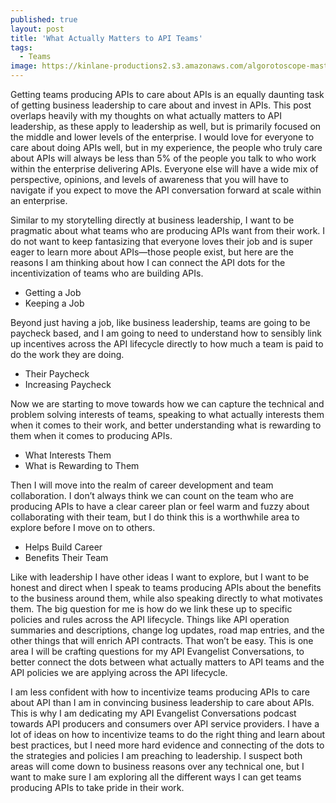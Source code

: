 ```yaml
---
published: true
layout: post
title: 'What Actually Matters to API Teams'
tags:
  - Teams
image: https://kinlane-productions2.s3.amazonaws.com/algorotoscope-master/bf-skinner-soliders-fighting-statue.jpg
---
```

Getting teams producing APIs to care about APIs is an equally daunting task of getting business leadership to care about and invest in APIs. This post overlaps heavily with my thoughts on what actually matters to API leadership, as these apply to leadership as well, but is primarily focused on the middle and lower levels of the enterprise. I would love for everyone to care about doing APIs well, but in my experience, the people who truly care about APIs will always be less than 5% of the people you talk to who work within the enterprise delivering APIs. Everyone else will have a wide mix of perspective, opinions, and levels of awareness that you will have to navigate if you expect to move the API conversation forward at scale within an enterprise.

Similar to my storytelling directly at business leadership, I want to be pragmatic about what teams who are producing APIs want from their work. I do not want to keep fantasizing that everyone loves their job and is super eager to learn more about APIs—those people exist, but here are the reasons I am thinking about how I can connect the API dots for the incentivization of teams who are building APIs.

- Getting a Job
- Keeping a Job

Beyond just having a job, like business leadership, teams are going to be paycheck based, and I am going to need to understand how to sensibly link up incentives across the API lifecycle directly to how much a team is paid to do the work they are doing.

- Their Paycheck
- Increasing Paycheck

Now we are starting to move towards how we can capture the technical and problem solving interests of teams, speaking to what actually interests them when it comes to their work, and better understanding what is rewarding to them when it comes to producing APIs.

- What Interests Them
- What is Rewarding to Them

Then I will move into the realm of career development and team collaboration. I don’t always think we can count on the team who are producing APIs to have a clear career plan or feel warm and fuzzy about collaborating with their team, but I do think this is a worthwhile area to explore before I move on to others.

- Helps Build Career
- Benefits Their Team 

Like with leadership I have other ideas I want to explore, but I want to be honest and direct when I speak to teams producing APIs about the benefits to the business around them, while also speaking directly to what motivates them. The big question for me is how do we link these up to specific policies and rules across the API lifecycle. Things like API operation summaries and descriptions, change log updates, road map entries, and the other things that will enrich API contracts. That won’t be easy. This is one area I will be crafting questions for my API Evangelist Conversations, to better connect the dots between what actually matters to API teams and the API policies we are applying across the API lifecycle.

I am less confident with how to incentivize teams producing APIs to care about API than I am in convincing business leadership to care about APIs. This is why I am dedicating my API Evangelist Conversations podcast towards API producers and consumers over API service providers. I have a lot of ideas on how to incentivize teams to do the right thing and learn about best practices, but I need more hard evidence and connecting of the dots to the strategies and policies I am preaching to leadership. I suspect both areas will come down to business reasons over any technical one, but I want to make sure I am exploring all the different ways I can get teams producing APIs to take pride in their work.


